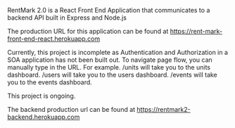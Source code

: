 RentMark 2.0 is a React Front End Application that communicates to a backend API built in Express and Node.js


The production URL for this application can be found at https://rent-mark-front-end-react.herokuapp.com

Currently, this project is incomplete as Authentication and Authorization in a SOA application has not been built out. To navigate page flow, you can manually type in the URL. For example. /units will take you to the units dashboard. /users will take you to the users dashboard. /events will take you to the events dashboard.



This project is ongoing.

The backend production url can be found at https://rentmark2-backend.herokuapp.com
